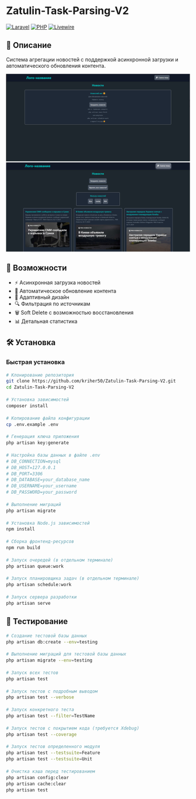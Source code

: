 # Zatulin-Task-Parsing-V2

[![Laravel](https://img.shields.io/badge/Laravel-11.x-FF2D20?style=flat-square&logo=laravel)](https://laravel.com)
[![PHP](https://img.shields.io/badge/PHP-8.2+-777BB4?style=flat-square&logo=php)](https://php.net)
[![Livewire](https://img.shields.io/badge/Livewire-3.x-FB70A9?style=flat-square)](https://livewire.laravel.com)

## 📝 Описание

Система агрегации новостей с поддержкой асинхронной загрузки и автоматического обновления контента.

![start](image/start.png)
![end](image/end.png)

## 🚀 Возможности

- ⚡ Асинхронная загрузка новостей
- 🔄 Автоматическое обновление контента
- 📱 Адаптивный дизайн
- 🔍 Фильтрация по источникам
- 🗑️ Soft Delete с возможностью восстановления
- 📊 Детальная статистика

## 🛠 Установка

### Быстрая установка

```bash
# Клонирование репозитория
git clone https://github.com/kriher50/Zatulin-Task-Parsing-V2.git
cd Zatulin-Task-Parsing-V2

# Установка зависимостей
composer install

# Копирование файла конфигурации
cp .env.example .env

# Генерация ключа приложения
php artisan key:generate

# Настройка базы данных в файле .env
# DB_CONNECTION=mysql
# DB_HOST=127.0.0.1
# DB_PORT=3306
# DB_DATABASE=your_database_name
# DB_USERNAME=your_username
# DB_PASSWORD=your_password

# Выполнение миграций
php artisan migrate

# Установка Node.js зависимостей
npm install

# Сборка фронтенд-ресурсов
npm run build

# Запуск очередей (в отдельном терминале)
php artisan queue:work

# Запуск планировщика задач (в отдельном терминале)
php artisan schedule:work

# Запуск сервера разработки
php artisan serve
```

## 🧪 Тестирование

```bash
# Создание тестовой базы данных
php artisan db:create --env=testing

# Выполнение миграций для тестовой базы данных
php artisan migrate --env=testing

# Запуск всех тестов
php artisan test

# Запуск тестов с подробным выводом
php artisan test --verbose

# Запуск конкретного теста
php artisan test --filter=TestName

# Запуск тестов с покрытием кода (требуется Xdebug)
php artisan test --coverage

# Запуск тестов определенного модуля
php artisan test --testsuite=Feature
php artisan test --testsuite=Unit

# Очистка кэша перед тестированием
php artisan config:clear
php artisan cache:clear
php artisan test
```
